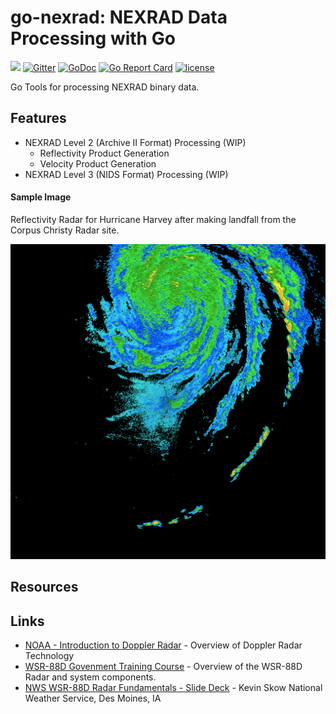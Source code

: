 # go-nexrad: NEXRAD Data Processing with Go

![](https://img.shields.io/badge/status-alpha-red.svg?style=flat-square)
[![Gitter](https://img.shields.io/gitter/room/bwiggs/go-nexrad.svg?style=flat-square)](https://gitter.im/bwiggs/go-nexrad)
[![GoDoc](http://img.shields.io/badge/go-documentation-blue.svg?style=flat-square)](http://godoc.org/github.com/bwiggs/go-nexrad)
[![Go Report Card](https://goreportcard.com/badge/github.com/bwiggs/go-nexrad?style=flat-square)](https://goreportcard.com/report/github.com/bwiggs/go-nexrad)
[![license](https://img.shields.io/github/license/bwiggs/go-nexrad.svg?style=flat-square)](https://raw.githubusercontent.com/bwiggs/go-nexrad/master/LICENSE)

Go Tools for processing NEXRAD binary data. 

## Features

- NEXRAD Level 2 (Archive II Format) Processing (WIP)
	- Reflectivity Product Generation
	- Velocity Product Generation
- NEXRAD Level 3 (NIDS Format) Processing (WIP)

#### Sample Image

Reflectivity Radar for Hurricane Harvey after making landfall from the Corpus Christy Radar site.

![Hurricane Harvey after landfall](ref.png)


## Resources

## Links

- [NOAA - Introduction to Doppler Radar](http://www.srh.noaa.gov/jetstream/doppler/doppler_intro.html) - Overview of Doppler Radar Technology
- [WSR-88D Govenment Training Course](http://training.weather.gov/wdtd/courses/rac/intro/rda/index.html) - Overview of the WSR-88D Radar and system components.
- [NWS WSR-88D Radar Fundamentals - Slide Deck](https://www.meteor.iastate.edu/classes/mt432/lectures/ISURadarTalk_NWS_2013.pdf) - Kevin Skow National Weather Service, Des Moines, IA